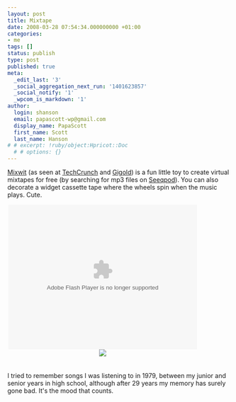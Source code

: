 ```yaml
---
layout: post
title: Mixtape
date: 2008-03-28 07:54:34.000000000 +01:00
categories:
- me
tags: []
status: publish
type: post
published: true
meta:
  _edit_last: '3'
  _social_aggregation_next_run: '1401623857'
  _social_notify: '1'
  _wpcom_is_markdown: '1'
author:
  login: shanson
  email: papascott-wp@gmail.com
  display_name: PapaScott
  first_name: Scott
  last_name: Hanson
# # excerpt: !ruby/object:Hpricot::Doc
  # # options: {}
---
```

<p><a href="http://www.mixwit.com/">Mixwit</a> (as seen at <a href="http://www.techcrunch.com/2008/03/24/mixwits-mixtapes-and-broader-social-media-ambitions/">TechCrunch</a> and <a href="http://gigold.de/weblog/eintrag/mixtape/">Gigold</a>) is a fun little toy to create virtual mixtapes for free (by searching for mp3 files on <a href="http://www.seeqpod.com/">Seeqpod</a>). You can also decorate a widget cassette tape where the wheels spin when the music plays. Cute.</p>
<div style="width: 430px; height: 350px; text-align:center;"><embed width="426" height="327" type="application/x-shockwave-flash" name="mixwit_mixtape_0b76a8acefbd936a8b4b6722f615d656" src="http://www.mixwit.com/flash/widgets/shell.swf" quality="high" wmode="transparent" flashvars="env=embed&widget=0b76a8acefbd936a8b4b6722f615d656&playlist=98be462e55417faee8d4b1c7cd833f45&vuid=embed" align="middle"></embed>
<div style="text-align: center; margin: auto;"><a href="http://www.mixwit.com/create?refer=embed"><img src="https://mixwit.s3.amazonaws.com/public/resources/img/embed/make-a-mixtape.gif" border="0" style="border:0px;" /></a></div>
</div>
<p><img style="visibility:hidden;width:0px;height:0px;" border="0" width="0" height="0" src="http://counters.gigya.com/wildfire/CIMP/Jmx*PTEyMDY2ODI4ODQ3MzEmcHQ9MTIwNjY4Mjg5OTU3NSZwPTE4NDMzMSZkPSZuPQ==.jpg" /></p>
<p>I tried to remember songs I was listening to in 1979, between my junior and senior years in high school, although after 29 years my memory has surely gone bad. It's the mood that counts.</p>
